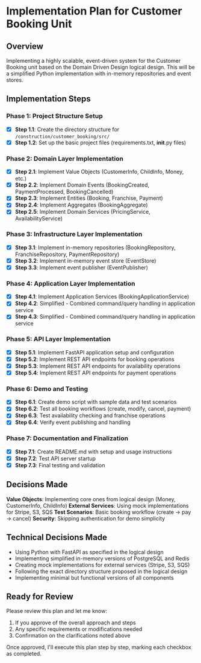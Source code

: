 # Implementation Plan for Customer Booking Unit

## Overview
Implementing a highly scalable, event-driven system for the Customer Booking unit based on the Domain Driven Design logical design. This will be a simplified Python implementation with in-memory repositories and event stores.

## Implementation Steps

### Phase 1: Project Structure Setup
- [x] **Step 1.1**: Create the directory structure for `/construction/customer_booking/src/`
- [x] **Step 1.2**: Set up the basic project files (requirements.txt, __init__.py files)

### Phase 2: Domain Layer Implementation
- [x] **Step 2.1**: Implement Value Objects (CustomerInfo, ChildInfo, Money, etc.)
- [x] **Step 2.2**: Implement Domain Events (BookingCreated, PaymentProcessed, BookingCancelled)
- [x] **Step 2.3**: Implement Entities (Booking, Franchise, Payment)
- [x] **Step 2.4**: Implement Aggregates (BookingAggregate)
- [x] **Step 2.5**: Implement Domain Services (PricingService, AvailabilityService)

### Phase 3: Infrastructure Layer Implementation
- [x] **Step 3.1**: Implement in-memory repositories (BookingRepository, FranchiseRepository, PaymentRepository)
- [x] **Step 3.2**: Implement in-memory event store (EventStore)
- [x] **Step 3.3**: Implement event publisher (EventPublisher)

### Phase 4: Application Layer Implementation
- [x] **Step 4.1**: Implement Application Services (BookingApplicationService)
- [x] **Step 4.2**: Simplified - Combined command/query handling in application service
- [x] **Step 4.3**: Simplified - Combined command/query handling in application service

### Phase 5: API Layer Implementation
- [x] **Step 5.1**: Implement FastAPI application setup and configuration
- [x] **Step 5.2**: Implement REST API endpoints for booking operations
- [x] **Step 5.3**: Implement REST API endpoints for availability operations
- [x] **Step 5.4**: Implement REST API endpoints for payment operations

### Phase 6: Demo and Testing
- [x] **Step 6.1**: Create demo script with sample data and test scenarios
- [x] **Step 6.2**: Test all booking workflows (create, modify, cancel, payment)
- [x] **Step 6.3**: Test availability checking and franchise operations
- [x] **Step 6.4**: Verify event publishing and handling

### Phase 7: Documentation and Finalization
- [x] **Step 7.1**: Create README.md with setup and usage instructions
- [x] **Step 7.2**: Test API server startup
- [x] **Step 7.3**: Final testing and validation

## Decisions Made

**Value Objects**: Implementing core ones from logical design (Money, CustomerInfo, ChildInfo)
**External Services**: Using mock implementations for Stripe, S3, SQS
**Test Scenarios**: Basic booking workflow (create → pay → cancel)
**Security**: Skipping authentication for demo simplicity

## Technical Decisions Made
- Using Python with FastAPI as specified in the logical design
- Implementing simplified in-memory versions of PostgreSQL and Redis
- Creating mock implementations for external services (Stripe, S3, SQS)
- Following the exact directory structure proposed in the logical design
- Implementing minimal but functional versions of all components

## Ready for Review
Please review this plan and let me know:
1. If you approve of the overall approach and steps
2. Any specific requirements or modifications needed
3. Confirmation on the clarifications noted above

Once approved, I'll execute this plan step by step, marking each checkbox as completed.